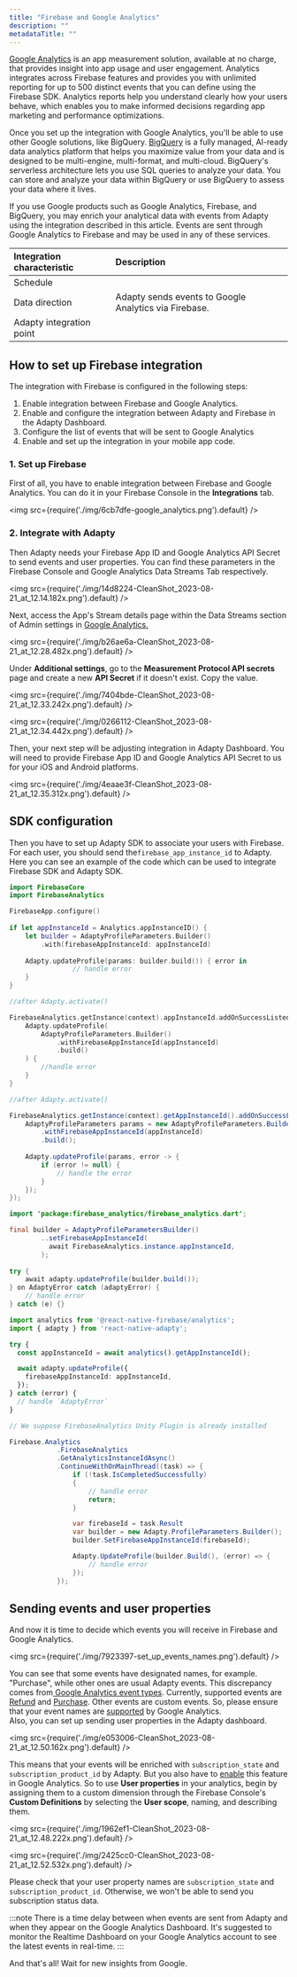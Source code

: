 ```yaml
---
title: "Firebase and Google Analytics"
description: ""
metadataTitle: ""
---
```


[Google Analytics](https://firebase.google.com/docs/analytics) is an app measurement solution, available at no charge, that provides insight into app usage and user engagement. Analytics integrates across Firebase features and provides you with unlimited reporting for up to 500 distinct events that you can define using the Firebase SDK. Analytics reports help you understand clearly how your users behave, which enables you to make informed decisions regarding app marketing and performance optimizations.

Once you set up the integration with Google Analytics, you'll be able to use other Google solutions, like BigQuery. [BigQuery](https://cloud.google.com/bigquery) is a fully managed, AI-ready data analytics platform that helps you maximize value from your data and is designed to be multi-engine, multi-format, and multi-cloud. BigQuery's serverless architecture lets you use SQL queries to analyze your data. You can store and analyze your data within BigQuery or use BigQuery to assess your data where it lives.

If you use Google products such as Google Analytics, Firebase, and BigQuery, you may enrich your analytical data with events from Adapty using the integration described in this article. Events are sent through Google Analytics to Firebase and may be used in any of these services.

| Integration characteristic | Description                                           |
| :------------------------- | :---------------------------------------------------- |
| Schedule                   |                                                       |
| Data direction             | Adapty sends events to Google Analytics via Firebase. |
| Adapty integration point   |                                                       |

## How to set up Firebase integration

The integration with Firebase is configured in the following steps:

1. Enable integration between Firebase and Google Analytics.
2. Enable and configure the integration between Adapty and Firebase in the Adapty Dashboard.
3. Configure the list of events that will be sent to Google Analytics
4. Enable and set up the integration in your mobile app code.

### 1\. Set up Firebase

First of all, you have to enable integration between Firebase and Google Analytics. You can do it in your Firebase Console in the **Integrations** tab.


<img
  src={require('./img/6cb7dfe-google_analytics.png').default}
/>





### 2\. Integrate with Adapty

Then Adapty needs your Firebase App ID and Google Analytics API Secret to send events and user properties. You can find these parameters in the Firebase Console and Google Analytics Data Streams Tab respectively.


<img
  src={require('./img/14d8224-CleanShot_2023-08-21_at_12.14.182x.png').default}
/>





Next, access the App's Stream details page within the Data Streams section of Admin settings in [Google Analytics.](https://analytics.google.com/analytics/web/#/)


<img
  src={require('./img/b26ae6a-CleanShot_2023-08-21_at_12.28.482x.png').default}
/>





Under **Additional settings**, go to the **Measurement Protocol API secrets** page and create a new **API Secret** if it doesn't exist. Copy the value.


<img
  src={require('./img/7404bde-CleanShot_2023-08-21_at_12.33.242x.png').default}
/>






<img
  src={require('./img/0266112-CleanShot_2023-08-21_at_12.34.442x.png').default}
/>





Then, your next step will be adjusting integration in Adapty Dashboard. You will need to provide Firebase App ID and Google Analytics API Secret to us for your iOS and Android platforms.


<img
  src={require('./img/4eaae3f-CleanShot_2023-08-21_at_12.35.312x.png').default}
/>





## SDK configuration

Then you have to set up Adapty SDK to associate your users with Firebase. For each user, you should send the`firebase_app_instance_id` to Adapty. Here you can see an example of the code which can be used to integrate Firebase SDK and Adapty SDK.

```swift title="iOS (Swift)"
import FirebaseCore
import FirebaseAnalytics

FirebaseApp.configure()
        
if let appInstanceId = Analytics.appInstanceID() {            
    let builder = AdaptyProfileParameters.Builder()
        .with(firebaseAppInstanceId: appInstanceId)
            
    Adapty.updateProfile(params: builder.build()) { error in
                // handle error
    }
}
```
```kotlin title="Android (Kotlin)"
//after Adapty.activate()

FirebaseAnalytics.getInstance(context).appInstanceId.addOnSuccessListener { appInstanceId ->
    Adapty.updateProfile(
        AdaptyProfileParameters.Builder()
            .withFirebaseAppInstanceId(appInstanceId)
            .build()
    ) {
        //handle error
    }
}
```
```java title="Java"
//after Adapty.activate()

FirebaseAnalytics.getInstance(context).getAppInstanceId().addOnSuccessListener(appInstanceId -> {
    AdaptyProfileParameters params = new AdaptyProfileParameters.Builder()
        .withFirebaseAppInstanceId(appInstanceId)
        .build();
    
    Adapty.updateProfile(params, error -> {
        if (error != null) {
            // handle the error
        }
    });
});
```
```java title="Flutter (Dart)"
import 'package:firebase_analytics/firebase_analytics.dart';

final builder = AdaptyProfileParametersBuilder()
        ..setFirebaseAppInstanceId(
          await FirebaseAnalytics.instance.appInstanceId,
        );
        
try {
    await adapty.updateProfile(builder.build());
} on AdaptyError catch (adaptyError) {
    // handle error
} catch (e) {}
```
```typescript title="React Native (TS)"
import analytics from '@react-native-firebase/analytics';
import { adapty } from 'react-native-adapty';

try {
  const appInstanceId = await analytics().getAppInstanceId();

  await adapty.updateProfile({
    firebaseAppInstanceId: appInstanceId,
  });
} catch (error) {
  // handle `AdaptyError`
}
```
```csharp title="Unity (C#)"
// We suppose FirebaseAnalytics Unity Plugin is already installed

Firebase.Analytics
            .FirebaseAnalytics
            .GetAnalyticsInstanceIdAsync()
            .ContinueWithOnMainThread((task) => {
                if (!task.IsCompletedSuccessfully)
                {
                    // handle error
                    return;
                }

                var firebaseId = task.Result
                var builder = new Adapty.ProfileParameters.Builder();
                builder.SetFirebaseAppInstanceId(firebaseId);

                Adapty.UpdateProfile(builder.Build(), (error) => {
                    // handle error
                });
            });
```

## Sending events and user properties

And now it is time to decide which events you will receive in Firebase and Google Analytics.


<img
  src={require('./img/7923397-set_up_events_names.png').default}
/>





You can see that some events have designated names, for example. "Purchase", while other ones are usual Adapty events. This discrepancy comes from[ Google Analytics event types](https://developers.google.com/analytics/devguides/collection/protocol/ga4/reference/events). Currently, supported events are [Refund](https://developers.google.com/analytics/devguides/collection/protocol/ga4/reference/events#refund%22%3ERefund) and  [Purchase](https://developers.google.com/analytics/devguides/collection/protocol/ga4/reference/events#purchase%22%3EPurchase). Other events are custom events. So, please ensure that your event names are [supported](https://developers.google.com/analytics/devguides/collection/protocol/ga4/sending-events?client_type=firebase#limitations%22%3E)  by Google Analytics.  
Also, you can set up sending user properties in the Adapty dashboard. 


<img
  src={require('./img/e053006-CleanShot_2023-08-21_at_12.50.162x.png').default}
/>





This means that your events will be enriched with `subscription_state` and `subscription_product_id` by Adapty. But you also have to [enable](https://support.google.com/analytics/answer/10075209?hl=en) this feature in Google Analytics. So to use **User properties** in your analytics, begin by assigning them to a custom dimension through the Firebase Console's **Custom Definitions** by selecting the **User scope**, naming, and describing them.


<img
  src={require('./img/1962ef1-CleanShot_2023-08-21_at_12.48.222x.png').default}
/>






<img
  src={require('./img/2425cc0-CleanShot_2023-08-21_at_12.52.532x.png').default}
/>





 Please check that your user property names are `subscription_state` and `subscription_product_id`. Otherwise, we won't be able to send you subscription status data. 

:::note
There is a time delay between when events are sent from Adapty and when they appear on the Google Analytics Dashboard. It's suggested to monitor the Realtime Dashboard on your Google Analytics account to see the latest events in real-time.
:::

And that's all! Wait for new insights from Google.